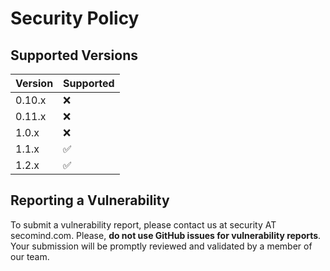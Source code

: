 <!---
  Copyright 2022 SECO Mind Srl

  SPDX-License-Identifier: Apache-2.0
-->

# Security Policy

## Supported Versions

| Version | Supported          |
| ------- | ------------------ |
| 0.10.x  | :x:                |
| 0.11.x  | :x:                |
| 1.0.x   | :x:                |
| 1.1.x   | :white_check_mark: |
| 1.2.x   | :white_check_mark: |

## Reporting a Vulnerability

To submit a vulnerability report, please contact us at security AT secomind.com.
Please, **do not use GitHub issues for vulnerability reports**.
Your submission will be promptly reviewed and validated by a member of our team.
